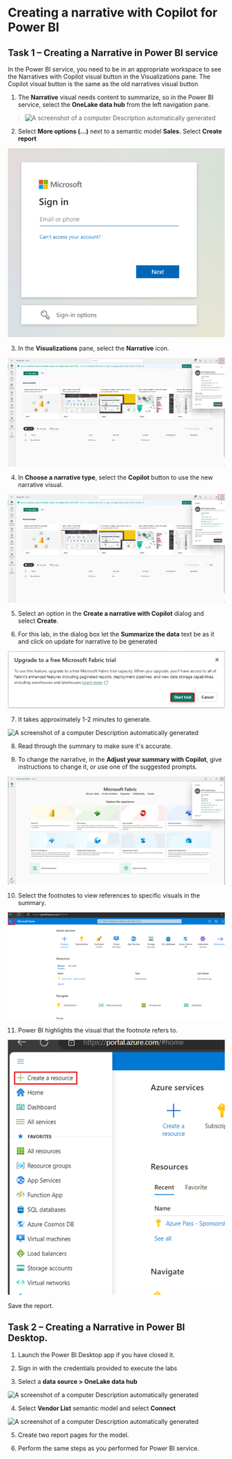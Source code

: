 # Creating a narrative with Copilot for Power BI

## Task 1 – Creating a Narrative in Power BI service

In the Power BI service, you need to be in an appropriate workspace to
see the Narratives with Copilot visual button in the Visualizations
pane. The Copilot visual button is the same as the old narratives visual
button

1.  The **Narrative** visual needs content to summarize, so in the Power
    BI service, select the **OneLake data hub** from the left navigation
    pane.

> ![A screenshot of a computer Description automatically
> generated](./media/image1.png)

2.  Select **More options (…)** next to a semantic model **Sales.**
    Select **Create report**

![](./media/image2.png)

3.  In the **Visualizations** pane, select the **Narrative** icon.

![](./media/image3.png)

4.  In **Choose a narrative type**, select the **Copilot** button to use
    the new narrative visual.

![](./media/image4.png)

5.  Select an option in the **Create a narrative with Copilot** dialog
    and select **Create**.

6.  For this lab, in the dialog box let the **Summarize the data** text
    be as it and click on update for narrative to be generated

![](./media/image5.png)

7.  It takes approximately 1-2 minutes to generate.

![A screenshot of a computer Description automatically
generated](./media/image6.png)

8.  Read through the summary to make sure it's accurate.

9.  To change the narrative, in the **Adjust your summary with
    Copilot**, give instructions to change it, or use one of the
    suggested prompts.

![](./media/image7.png)

10. Select the footnotes to view references to specific visuals in the
    summary.

![](./media/image8.png)

11. Power BI highlights the visual that the footnote refers to.

![](./media/image9.png)

Save the report.

## Task 2 – Creating a Narrative in Power BI Desktop.

1.  Launch the Power BI Desktop app if you have closed it.

2.  Sign in with the credentials provided to execute the labs

3.  Select a **data source \> OneLake data hub**

![A screenshot of a computer Description automatically
generated](./media/image10.png)

4.  Select **Vendor List** semantic model and select **Connect**

![A screenshot of a computer Description automatically
generated](./media/image11.png)

5.  Create two report pages for the model.

6.  Perform the same steps as you performed for Power BI service.
